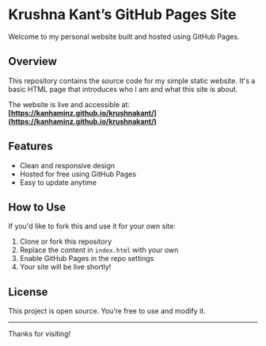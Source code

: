 # Krushna Kant’s GitHub Pages Site

Welcome to my personal website built and hosted using GitHub Pages.

## Overview

This repository contains the source code for my simple static website. It's a basic HTML page that introduces who I am and what this site is about.

The website is live and accessible at:  
**[https://kanhaminz.github.io/krushnakant/](https://kanhaminz.github.io/krushnakant/)**

## Features

- Clean and responsive design
- Hosted for free using GitHub Pages
- Easy to update anytime

## How to Use

If you'd like to fork this and use it for your own site:

1. Clone or fork this repository
2. Replace the content in `index.html` with your own
3. Enable GitHub Pages in the repo settings
4. Your site will be live shortly!

## License

This project is open source. You’re free to use and modify it.

---

Thanks for visiting!
